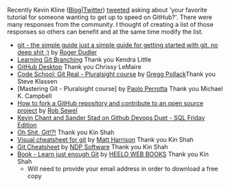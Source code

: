 Recently Kevin Kline ([Blog](https://kevinekline.com/)|[Twitter](https://twitter.com/kekline)) [tweeted](https://twitter.com/kekline/status/1370094638057586696) asking about 'your favorite tutorial for someone wanting to get up to speed on GitHub?'.
There were many responses from the community. I thought of creating a list of those responses so others can benefit and at the same time modify the list.

* [git - the simple guide just a simple guide for getting started with git. no deep shit ;)](http://rogerdudler.github.io/git-guide/) by [Roger Dudler](https://twitter.com/rogerdudler)
* [Learning Git Branching](https://learngitbranching.js.org/) Thank you Kendra Little
* [GitHub Desktop](https://desktop.github.com/) Thank you Chrissy LeMaire
* [Code School: Git Real - Pluralsight course](https://www.pluralsight.com/courses/code-school-git-real) by [Gregg Pollack](https://www.pluralsight.com/authors/gregg-pollack)Thank you Steve Klassen
* [Mastering Git - Pluralsight course] by [Paolo Perrotta](https://www.pluralsight.com/authors/paolo-perrotta) Thank you Michael K. Campbell
* [How to fork a GitHub repository and contribute to an open source project](https://blog.robsewell.com/blog/source%20control/jupyter%20notebooks/azure%20data%20studio/dbatools/dbachecks/how-to-fork-a-github-repository-and-contribute-to-an-open-source-project/) by [Rob Sewel](https://sqldbawithabeard.com/)
* [Kevin Chant and Sander Stad on Github Devops Duet - SQL Friday Edition](https://www.youtube.com/watch?app=desktop&v=FIE7051qaqE)
* [Oh Shit, Git!?!](https://ohshitgit.com/) Thank you Kin Shah
* [Visual cheatsheet for git](https://github.com/mattharrison/Git-Supervisual-Cheatsheet) by [Matt Harrison](https://github.com/mattharrison) Thank you Kin Shah
* [Git Cheatsheet](https://ndpsoftware.com/git-cheatsheet.html#loc=stash;) by [NDP Software](https://ndpsoftware.com/) Thank you Kin Shah
* [Book - Learn just enough Git](https://hellowebbooks.com/learn-git/) by [HEELO WEB BOOKS](https://hellowebbooks.com/) Thank you Kin Shah 
    - Will need to provide your email address in order to download a free copy
